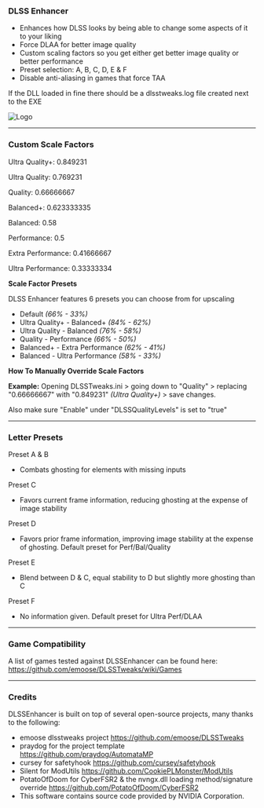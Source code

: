 ### DLSS Enhancer

- Enhances how DLSS looks by being able to change some aspects of it to your liking
- Force DLAA for better image quality
- Custom scaling factors so you get either get better image quality or better performance
- Preset selection: A, B, C, D, E & F
- Disable anti-aliasing in games that force TAA

If the DLL loaded in fine there should be a dlsstweaks.log file created next to the EXE

![Logo](https://github.com/user-attachments/assets/d567f3ec-76be-46d9-8b12-82380a4d4e5d)

---
### Custom Scale Factors

Ultra Quality+: 0.849231

Ultra Quality: 0.769231

Quality: 0.66666667

Balanced+: 0.623333335

Balanced: 0.58

Performance: 0.5

Extra Performance: 0.41666667

Ultra Performance: 0.33333334

**Scale Factor Presets**

DLSS Enhancer features 6 presets you can choose from for upscaling

- Default *(66% - 33%)*
- Ultra Quality+ - Balanced+ *(84% - 62%)*
- Ultra Quality - Balanced *(76% - 58%)*
- Quality - Performance *(66% - 50%)*
- Balanced+ - Extra Performance *(62% - 41%)*
- Balanced - Ultra Performance *(58% - 33%)*


**How To Manually Override Scale Factors**

**Example:** Opening DLSSTweaks.ini > going down to "Quality" > replacing "0.66666667" with "0.849231" *(Ultra Quality+)* > save changes. 

Also make sure "Enable" under "DLSSQualityLevels" is set to "true"

---
### Letter Presets

Preset A & B
- Combats ghosting for elements with missing inputs

Preset C
- Favors current frame information, reducing ghosting at the expense of image stability

Preset D
- Favors prior frame information, improving image stability at the expense of ghosting. Default preset for Perf/Bal/Quality

Preset E
- Blend between D & C, equal stability to D but slightly more ghosting than C

Preset F
- No information given. Default preset for Ultra Perf/DLAA

---
### Game Compatibility
A list of games tested against DLSSEnhancer can be found here: https://github.com/emoose/DLSSTweaks/wiki/Games

---
### Credits
DLSSEnhancer is built on top of several open-source projects, many thanks to the following:

- emoose dlsstweaks project https://github.com/emoose/DLSSTweaks
- praydog for the project template https://github.com/praydog/AutomataMP
- cursey for safetyhook https://github.com/cursey/safetyhook
- Silent for ModUtils https://github.com/CookiePLMonster/ModUtils
- PotatoOfDoom for CyberFSR2 & the nvngx.dll loading method/signature override https://github.com/PotatoOfDoom/CyberFSR2
- This software contains source code provided by NVIDIA Corporation.
